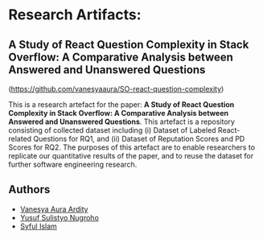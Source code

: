# Research Artifacts: 
## A Study of React Question Complexity in Stack Overflow: A Comparative Analysis between Answered and Unanswered Questions

(https://github.com/vanesyaaura/SO-react-question-complexity)

This is a research artefact for the paper: **A Study of React Question Complexity in Stack Overflow: A Comparative Analysis between Answered and Unanswered Questions**. This artefact is a repository consisting of collected dataset including (i) Dataset of Labeled React-related Questions for RQ1, and (ii) Dataset of Reputation Scores and PD Scores for RQ2. The purposes of this artefact are to enable researchers to replicate our quantitative results of the paper, and to reuse the dataset for further software engineering research.

## Authors
* [Vanesya Aura Ardity](https://github.com/vanesyaaura)
* [Yusuf Sulistyo Nugroho](https://github.com/yusufsn)
* [Syful Islam](https://github.com/syful-is)
